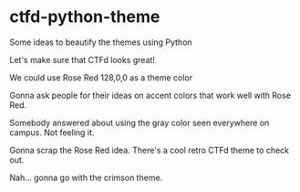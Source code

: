 # ctfd-python-theme
Some ideas to beautify the themes using Python

Let's make sure that CTFd looks great!

We could use Rose Red 128,0,0 as a theme color

Gonna ask people for their ideas on accent colors that work well with Rose Red.

Somebody answered about using the gray color seen everywhere on campus. Not feeling it.

Gonna scrap the Rose Red idea. There's a cool retro CTFd theme to check out.

Nah... gonna go with the crimson theme.
